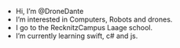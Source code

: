 - Hi, I’m @DroneDante
- I’m interested in Computers, Robots and drones.
- I go to the RecknitzCampus Laage school.
- I’m currently learning swift, c# and js.


<!---
DroneDante/DroneDante is a ✨ special ✨ repository because its `README.md` (this file) appears on your GitHub profile.
You can click the Preview link to take a look at your changes.
--->
